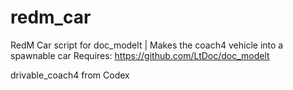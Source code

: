 # redm_car
RedM Car script for doc_modelt | Makes the coach4 vehicle into a spawnable car
Requires:
https://github.com/LtDoc/doc_modelt

drivable_coach4 from Codex

